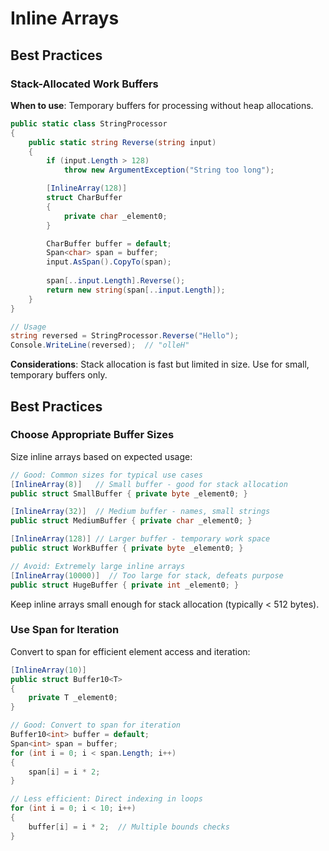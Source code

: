 # Inline Arrays
## Best Practices
### Stack-Allocated Work Buffers

**When to use**: Temporary buffers for processing without heap allocations.

```csharp
public static class StringProcessor
{
    public static string Reverse(string input)
    {
        if (input.Length > 128)
            throw new ArgumentException("String too long");

        [InlineArray(128)]
        struct CharBuffer
        {
            private char _element0;
        }

        CharBuffer buffer = default;
        Span<char> span = buffer;
        input.AsSpan().CopyTo(span);
        
        span[..input.Length].Reverse();
        return new string(span[..input.Length]);
    }
}

// Usage
string reversed = StringProcessor.Reverse("Hello");
Console.WriteLine(reversed);  // "olleH"
```

**Considerations**: Stack allocation is fast but limited in size. Use for small, temporary buffers only.

## Best Practices

### Choose Appropriate Buffer Sizes

Size inline arrays based on expected usage:

```csharp
// Good: Common sizes for typical use cases
[InlineArray(8)]   // Small buffer - good for stack allocation
public struct SmallBuffer { private byte _element0; }

[InlineArray(32)]  // Medium buffer - names, small strings
public struct MediumBuffer { private char _element0; }

[InlineArray(128)] // Larger buffer - temporary work space
public struct WorkBuffer { private byte _element0; }

// Avoid: Extremely large inline arrays
[InlineArray(10000)]  // Too large for stack, defeats purpose
public struct HugeBuffer { private int _element0; }
```

Keep inline arrays small enough for stack allocation (typically < 512 bytes).

### Use Span for Iteration

Convert to span for efficient element access and iteration:

```csharp
[InlineArray(10)]
public struct Buffer10<T>
{
    private T _element0;
}

// Good: Convert to span for iteration
Buffer10<int> buffer = default;
Span<int> span = buffer;
for (int i = 0; i < span.Length; i++)
{
    span[i] = i * 2;
}

// Less efficient: Direct indexing in loops
for (int i = 0; i < 10; i++)
{
    buffer[i] = i * 2;  // Multiple bounds checks
}
```
